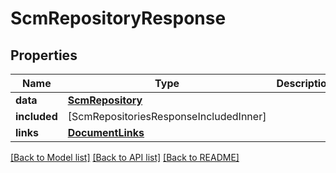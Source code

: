 # ScmRepositoryResponse

## Properties
Name | Type | Description | Notes
------------ | ------------- | ------------- | -------------
**data** | [**ScmRepository**](ScmRepository.md) |  | 
**included** | [ScmRepositoriesResponseIncludedInner] |  | [optional] 
**links** | [**DocumentLinks**](DocumentLinks.md) |  | 

[[Back to Model list]](../README.md#documentation-for-models) [[Back to API list]](../README.md#documentation-for-api-endpoints) [[Back to README]](../README.md)


